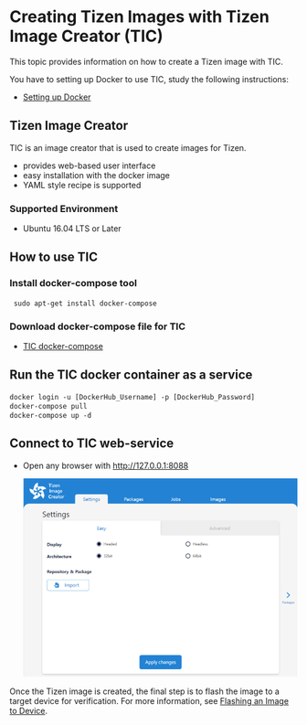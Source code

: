 # Creating Tizen Images with Tizen Image Creator (TIC)

This topic provides information on how to create a Tizen image with TIC.

You have to setting up Docker to use TIC, study the following instructions:

- [Setting up Docker](../reference/setting-up-docker.md)

## Tizen Image Creator

TIC is an image creator that is used to create images for Tizen.

- provides web-based user interface
- easy installation with the docker image
- YAML style recipe is supported

### Supported Environment

- Ubuntu 16.04 LTS or Later

## How to use TIC

### Install docker-compose tool

   ```shell
    sudo apt-get install docker-compose
   ```

### Download docker-compose file for TIC

- [TIC docker-compose](./media/docker-compose.yaml)

## Run the TIC docker container as a service

   ```shell
   docker login -u [DockerHub_Username] -p [DockerHub_Password]
   docker-compose pull
   docker-compose up -d
   ```

## Connect to TIC web-service

- Open any browser with <http://127.0.0.1:8088>

  ![TIC web-service](./media/tic-ui.png)

Once the Tizen image is created, the final step is to flash the image to a target device for verification. For more information, see [Flashing an Image to Device](flashing-rpi.md).
